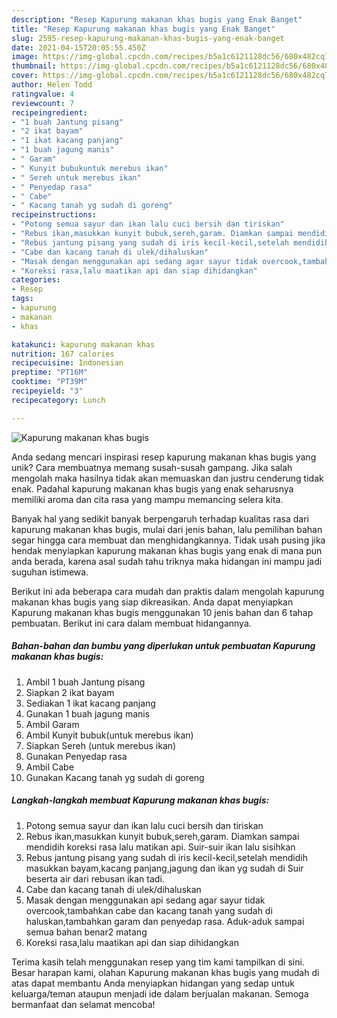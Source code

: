 ```yaml
---
description: "Resep Kapurung makanan khas bugis yang Enak Banget"
title: "Resep Kapurung makanan khas bugis yang Enak Banget"
slug: 2595-resep-kapurung-makanan-khas-bugis-yang-enak-banget
date: 2021-04-15T20:05:55.450Z
image: https://img-global.cpcdn.com/recipes/b5a1c6121128dc56/680x482cq70/kapurung-makanan-khas-bugis-foto-resep-utama.jpg
thumbnail: https://img-global.cpcdn.com/recipes/b5a1c6121128dc56/680x482cq70/kapurung-makanan-khas-bugis-foto-resep-utama.jpg
cover: https://img-global.cpcdn.com/recipes/b5a1c6121128dc56/680x482cq70/kapurung-makanan-khas-bugis-foto-resep-utama.jpg
author: Helen Todd
ratingvalue: 4
reviewcount: 7
recipeingredient:
- "1 buah Jantung pisang"
- "2 ikat bayam"
- "1 ikat kacang panjang"
- "1 buah jagung manis"
- " Garam"
- " Kunyit bubukuntuk merebus ikan"
- " Sereh untuk merebus ikan"
- " Penyedap rasa"
- " Cabe"
- " Kacang tanah yg sudah di goreng"
recipeinstructions:
- "Potong semua sayur dan ikan lalu cuci bersih dan tiriskan"
- "Rebus ikan,masukkan kunyit bubuk,sereh,garam. Diamkan sampai mendidih koreksi rasa lalu matikan api. Suir-suir ikan lalu sisihkan"
- "Rebus jantung pisang yang sudah di iris kecil-kecil,setelah mendidih masukkan bayam,kacang panjang,jagung dan ikan yg sudah di Suir beserta air dari rebusan ikan tadi."
- "Cabe dan kacang tanah di ulek/dihaluskan"
- "Masak dengan menggunakan api sedang agar sayur tidak overcook,tambahkan cabe dan kacang tanah yang sudah di haluskan,tambahkan garam dan penyedap rasa. Aduk-aduk sampai semua bahan benar2 matang"
- "Koreksi rasa,lalu maatikan api dan siap dihidangkan"
categories:
- Resep
tags:
- kapurung
- makanan
- khas

katakunci: kapurung makanan khas 
nutrition: 167 calories
recipecuisine: Indonesian
preptime: "PT16M"
cooktime: "PT39M"
recipeyield: "3"
recipecategory: Lunch

---
```



![Kapurung makanan khas bugis](https://img-global.cpcdn.com/recipes/b5a1c6121128dc56/680x482cq70/kapurung-makanan-khas-bugis-foto-resep-utama.jpg)

Anda sedang mencari inspirasi resep kapurung makanan khas bugis yang unik? Cara membuatnya memang susah-susah gampang. Jika salah mengolah maka hasilnya tidak akan memuaskan dan justru cenderung tidak enak. Padahal kapurung makanan khas bugis yang enak seharusnya memiliki aroma dan cita rasa yang mampu memancing selera kita.



Banyak hal yang sedikit banyak berpengaruh terhadap kualitas rasa dari kapurung makanan khas bugis, mulai dari jenis bahan, lalu pemilihan bahan segar hingga cara membuat dan menghidangkannya. Tidak usah pusing jika hendak menyiapkan kapurung makanan khas bugis yang enak di mana pun anda berada, karena asal sudah tahu triknya maka hidangan ini mampu jadi suguhan istimewa.


Berikut ini ada beberapa cara mudah dan praktis dalam mengolah kapurung makanan khas bugis yang siap dikreasikan. Anda dapat menyiapkan Kapurung makanan khas bugis menggunakan 10 jenis bahan dan 6 tahap pembuatan. Berikut ini cara dalam membuat hidangannya.

<!--inarticleads1-->

##### Bahan-bahan dan bumbu yang diperlukan untuk pembuatan Kapurung makanan khas bugis:

1. Ambil 1 buah Jantung pisang
1. Siapkan 2 ikat bayam
1. Sediakan 1 ikat kacang panjang
1. Gunakan 1 buah jagung manis
1. Ambil  Garam
1. Ambil  Kunyit bubuk(untuk merebus ikan)
1. Siapkan  Sereh (untuk merebus ikan)
1. Gunakan  Penyedap rasa
1. Ambil  Cabe
1. Gunakan  Kacang tanah yg sudah di goreng




<!--inarticleads2-->

##### Langkah-langkah membuat Kapurung makanan khas bugis:

1. Potong semua sayur dan ikan lalu cuci bersih dan tiriskan
1. Rebus ikan,masukkan kunyit bubuk,sereh,garam. Diamkan sampai mendidih koreksi rasa lalu matikan api. Suir-suir ikan lalu sisihkan
1. Rebus jantung pisang yang sudah di iris kecil-kecil,setelah mendidih masukkan bayam,kacang panjang,jagung dan ikan yg sudah di Suir beserta air dari rebusan ikan tadi.
1. Cabe dan kacang tanah di ulek/dihaluskan
1. Masak dengan menggunakan api sedang agar sayur tidak overcook,tambahkan cabe dan kacang tanah yang sudah di haluskan,tambahkan garam dan penyedap rasa. Aduk-aduk sampai semua bahan benar2 matang
1. Koreksi rasa,lalu maatikan api dan siap dihidangkan




Terima kasih telah menggunakan resep yang tim kami tampilkan di sini. Besar harapan kami, olahan Kapurung makanan khas bugis yang mudah di atas dapat membantu Anda menyiapkan hidangan yang sedap untuk keluarga/teman ataupun menjadi ide dalam berjualan makanan. Semoga bermanfaat dan selamat mencoba!
